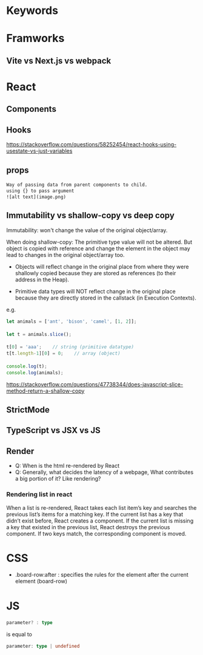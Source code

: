 # Keywords

# Framworks

## Vite vs Next.js vs webpack


# React 

## Components

## Hooks
https://stackoverflow.com/questions/58252454/react-hooks-using-usestate-vs-just-variables

## props
    Way of passing data from parent components to child.
    using {} to pass argument
    ![alt text](image.png)

## Immutability vs shallow-copy vs deep copy
Immutability: won't change the value of the original object/array.

When doing shallow-copy:
The primitive type value will not be altered.
But object is copied with reference and change the element in the object may lead to changes in the original object/array too.

* Objects will reflect change in the original place from where they were shallowly copied because they are stored as references (to their address in the Heap).

* Primitive data types will NOT reflect change in the original place because they are directly stored in the callstack (in Execution Contexts).

e.g.
```javascript
let animals = ['ant', 'bison', 'camel', [1, 2]];

let t = animals.slice();

t[0] = 'aaa';    // string (primitive datatype)
t[t.length-1][0] = 0;    // array (object)

console.log(t);
console.log(animals);
```
https://stackoverflow.com/questions/47738344/does-javascript-slice-method-return-a-shallow-copy

## StrictMode 

## TypeScript vs JSX vs JS

## Render
* Q: When is the html re-rendered by React
* Q: Generally, what decides the latency of a webpage, What contributes a big portion of it? Like rendering?

### Rendering list in react
When a list is re-rendered, React takes each list item’s key and searches the previous list’s items for a matching key. If the current list has a key that didn’t exist before, React creates a component. If the current list is missing a key that existed in the previous list, React destroys the previous component. If two keys match, the corresponding component is moved.

# CSS

- .board-row:after : specifies the rules for the element after the current element (board-row)

# JS
```typescript
parameter? : type
```
is equal to
```typescript
parameter: type | undefined
```
